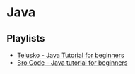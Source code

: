 # Java

## Playlists

- [Telusko - Java Tutorial for beginners](https://youtu.be/bm0OyhwFDuY?si=rtwqVM_n3-pKvjQF)
- [Bro Code - Java tutorial for beginners](https://youtu.be/NBIUbTddde4?si=snrpDadCdxV0aplp)
